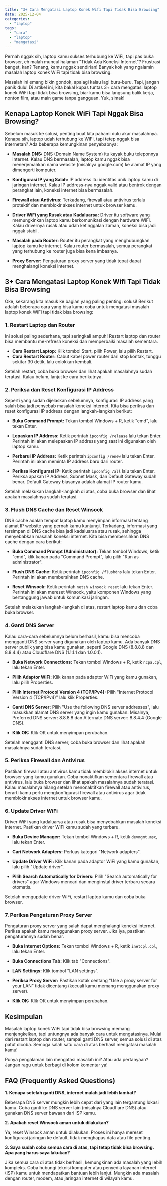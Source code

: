 ```yaml
---
title: "3+ Cara Mengatasi Laptop Konek Wifi Tapi Tidak Bisa Browsing"
date: 2025-12-04
categories: 
  - "laptop"
tags: 
  - "cara"
  - "laptop"
  - "mengatasi"
---
```


Pernah nggak sih, laptop kamu sukses terhubung ke WiFi, tapi pas buka browser, eh malah muncul halaman "Tidak Ada Koneksi Internet"? Frustrasi banget, kan? Tenang, kamu nggak sendirian! Banyak kok yang ngalamin masalah laptop konek WiFi tapi tidak bisa browsing.

Masalah ini emang bikin gondok, apalagi kalau lagi buru-buru. Tapi, jangan panik dulu! Di artikel ini, kita bakal kupas tuntas 3+ cara mengatasi laptop konek WiFi tapi tidak bisa browsing, biar kamu bisa langsung balik kerja, nonton film, atau main game tanpa gangguan. Yuk, simak!

## Kenapa Laptop Konek WiFi Tapi Nggak Bisa Browsing?

Sebelum masuk ke solusi, penting buat kita pahami dulu akar masalahnya. Kenapa sih, laptop udah terhubung ke WiFi, tapi tetep nggak bisa internetan? Ada beberapa kemungkinan penyebabnya:

- **Masalah DNS:** DNS (Domain Name System) itu kayak buku teleponnya internet. Kalau DNS bermasalah, laptop kamu nggak bisa menerjemahkan nama website (misalnya google.com) ke alamat IP yang dimengerti komputer.
    
- **Konfigurasi IP yang Salah:** IP address itu identitas unik laptop kamu di jaringan internet. Kalau IP address-nya nggak valid atau bentrok dengan perangkat lain, koneksi internet bisa bermasalah.
    
- **Firewall atau Antivirus:** Terkadang, firewall atau antivirus terlalu protektif dan memblokir akses internet untuk browser kamu.
    
- **Driver WiFi yang Rusak atau Kadaluarsa:** Driver itu software yang memungkinkan laptop kamu berkomunikasi dengan hardware WiFi. Kalau drivernya rusak atau udah ketinggalan zaman, koneksi bisa jadi nggak stabil.
    
- **Masalah pada Router:** Router itu perangkat yang menghubungkan laptop kamu ke internet. Kalau router bermasalah, semua perangkat yang terhubung ke router juga bisa kena imbasnya.
    
- **Proxy Server:** Pengaturan proxy server yang tidak tepat dapat menghalangi koneksi internet.
    

## 3+ Cara Mengatasi Laptop Konek Wifi Tapi Tidak Bisa Browsing

Oke, sekarang kita masuk ke bagian yang paling penting: solusi! Berikut adalah beberapa cara yang bisa kamu coba untuk mengatasi masalah laptop konek WiFi tapi tidak bisa browsing:

### 1\. Restart Laptop dan Router

Ini solusi paling sederhana, tapi seringkali ampuh! Restart laptop dan router bisa membantu me-refresh koneksi dan memperbaiki masalah sementara.

- **Cara Restart Laptop:** Klik tombol Start, pilih Power, lalu pilih Restart.
- **Cara Restart Router:** Cabut kabel power router dari stop kontak, tunggu sekitar 30 detik, lalu colokkan kembali.

Setelah restart, coba buka browser dan lihat apakah masalahnya sudah teratasi. Kalau belum, lanjut ke cara berikutnya.

### 2\. Periksa dan Reset Konfigurasi IP Address

Seperti yang sudah dijelaskan sebelumnya, konfigurasi IP address yang salah bisa jadi penyebab masalah koneksi internet. Kita bisa periksa dan reset konfigurasi IP address dengan langkah-langkah berikut:

- **Buka Command Prompt:** Tekan tombol Windows + R, ketik "cmd", lalu tekan Enter.
    
- **Lepaskan IP Address:** Ketik perintah `ipconfig /release` lalu tekan Enter. Perintah ini akan melepaskan IP address yang saat ini digunakan oleh laptop kamu.
    
- **Perbarui IP Address:** Ketik perintah `ipconfig /renew` lalu tekan Enter. Perintah ini akan meminta IP address baru dari router.
    
- **Periksa Konfigurasi IP:** Ketik perintah `ipconfig /all` lalu tekan Enter. Periksa apakah IP Address, Subnet Mask, dan Default Gateway sudah benar. Default Gateway biasanya adalah alamat IP router kamu.
    

Setelah melakukan langkah-langkah di atas, coba buka browser dan lihat apakah masalahnya sudah teratasi.

### 3\. Flush DNS Cache dan Reset Winsock

DNS cache adalah tempat laptop kamu menyimpan informasi tentang alamat IP website yang pernah kamu kunjungi. Terkadang, informasi yang tersimpan di DNS cache bisa jadi kadaluarsa atau rusak, sehingga menyebabkan masalah koneksi internet. Kita bisa membersihkan DNS cache dengan cara berikut:

- **Buka Command Prompt (Administrator):** Tekan tombol Windows, ketik "cmd", klik kanan pada "Command Prompt", lalu pilih "Run as administrator".
    
- **Flush DNS Cache:** Ketik perintah `ipconfig /flushdns` lalu tekan Enter. Perintah ini akan membersihkan DNS cache.
    
- **Reset Winsock:** Ketik perintah `netsh winsock reset` lalu tekan Enter. Perintah ini akan mereset Winsock, yaitu komponen Windows yang bertanggung jawab untuk komunikasi jaringan.
    

Setelah melakukan langkah-langkah di atas, restart laptop kamu dan coba buka browser.

### 4\. Ganti DNS Server

Kalau cara-cara sebelumnya belum berhasil, kamu bisa mencoba mengganti DNS server yang digunakan oleh laptop kamu. Ada banyak DNS server publik yang bisa kamu gunakan, seperti Google DNS (8.8.8.8 dan 8.8.4.4) atau Cloudflare DNS (1.1.1.1 dan 1.0.0.1).

- **Buka Network Connections:** Tekan tombol Windows + R, ketik `ncpa.cpl`, lalu tekan Enter.
    
- **Pilih Adaptor WiFi:** Klik kanan pada adaptor WiFi yang kamu gunakan, lalu pilih Properties.
    
- **Pilih Internet Protocol Version 4 (TCP/IPv4):** Pilih "Internet Protocol Version 4 (TCP/IPv4)" lalu klik Properties.
    
- **Ganti DNS Server:** Pilih "Use the following DNS server addresses", lalu masukkan alamat DNS server yang ingin kamu gunakan. Misalnya, Preferred DNS server: 8.8.8.8 dan Alternate DNS server: 8.8.4.4 (Google DNS).
    
- **Klik OK:** Klik OK untuk menyimpan perubahan.
    

Setelah mengganti DNS server, coba buka browser dan lihat apakah masalahnya sudah teratasi.

### 5\. Periksa Firewall dan Antivirus

Pastikan firewall atau antivirus kamu tidak memblokir akses internet untuk browser yang kamu gunakan. Coba nonaktifkan sementara firewall atau antivirus, lalu buka browser dan lihat apakah masalahnya sudah teratasi. Kalau masalahnya hilang setelah menonaktifkan firewall atau antivirus, berarti kamu perlu mengkonfigurasi firewall atau antivirus agar tidak memblokir akses internet untuk browser kamu.

### 6\. Update Driver WiFi

Driver WiFi yang kadaluarsa atau rusak bisa menyebabkan masalah koneksi internet. Pastikan driver WiFi kamu sudah yang terbaru.

- **Buka Device Manager:** Tekan tombol Windows + R, ketik `devmgmt.msc`, lalu tekan Enter.
    
- **Cari Network Adapters:** Perluas kategori "Network adapters".
    
- **Update Driver WiFi:** Klik kanan pada adaptor WiFi yang kamu gunakan, lalu pilih "Update driver".
    
- **Pilih Search Automatically for Drivers:** Pilih "Search automatically for drivers" agar Windows mencari dan menginstal driver terbaru secara otomatis.
    

Setelah mengupdate driver WiFi, restart laptop kamu dan coba buka browser.

### 7\. Periksa Pengaturan Proxy Server

Pengaturan proxy server yang salah dapat menghalangi koneksi internet. Periksa apakah kamu menggunakan proxy server. Jika iya, pastikan pengaturannya sudah benar.

- **Buka Internet Options:** Tekan tombol Windows + R, ketik `inetcpl.cpl`, lalu tekan Enter.
    
- **Buka Connections Tab:** Klik tab "Connections".
    
- **LAN Settings:** Klik tombol "LAN settings".
    
- **Periksa Proxy Server:** Pastikan kotak centang "Use a proxy server for your LAN" tidak dicentang (kecuali kamu memang menggunakan proxy server).
    
- **Klik OK:** Klik OK untuk menyimpan perubahan.
    

## Kesimpulan

Masalah laptop konek WiFi tapi tidak bisa browsing memang menjengkelkan, tapi untungnya ada banyak cara untuk mengatasinya. Mulai dari restart laptop dan router, sampai ganti DNS server, semua solusi di atas patut dicoba. Semoga salah satu cara di atas berhasil mengatasi masalah kamu!

Punya pengalaman lain mengatasi masalah ini? Atau ada pertanyaan? Jangan ragu untuk berbagi di kolom komentar ya!

## FAQ (Frequently Asked Questions)

**1\. Kenapa setelah ganti DNS, internet malah jadi lebih lambat?**

Beberapa DNS server mungkin lebih cepat dari yang lain tergantung lokasi kamu. Coba ganti ke DNS server lain (misalnya Cloudflare DNS) atau gunakan DNS server bawaan dari ISP kamu.

**2\. Apakah reset Winsock aman untuk dilakukan?**

Ya, reset Winsock aman untuk dilakukan. Proses ini hanya mereset konfigurasi jaringan ke default, tidak menghapus data atau file penting.

**3\. Saya sudah coba semua cara di atas, tapi tetap tidak bisa browsing. Apa yang harus saya lakukan?**

Jika semua cara di atas tidak berhasil, kemungkinan ada masalah yang lebih kompleks. Coba hubungi teknisi komputer atau penyedia layanan internet (ISP) kamu untuk mendapatkan bantuan lebih lanjut. Mungkin ada masalah dengan router, modem, atau jaringan internet di wilayah kamu.
